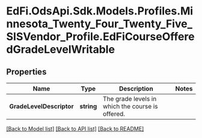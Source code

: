 # EdFi.OdsApi.Sdk.Models.Profiles.Minnesota_Twenty_Four_Twenty_Five_SISVendor_Profile.EdFiCourseOfferedGradeLevelWritable

## Properties

Name | Type | Description | Notes
------------ | ------------- | ------------- | -------------
**GradeLevelDescriptor** | **string** | The grade levels in which the course is offered. | 

[[Back to Model list]](../README.md#documentation-for-models) [[Back to API list]](../README.md#documentation-for-api-endpoints) [[Back to README]](../README.md)

